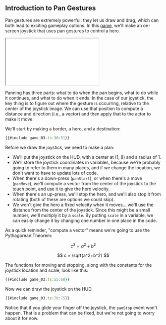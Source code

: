 ## Introduction to Pan Gestures

Pan gestures are extremely powerful: they let us draw and drag, which can both
lead to exciting gameplay options.  In this [game](game_03.ts), we'll make an
on-screen joystick that uses pan gestures to control a hero.

<iframe src="./game_03.iframe.html"></iframe>

Panning has three parts: what to do when the pan begins, what to do while it
continues, and what to do when it ends.  In the case of our joystick, the key
thing is to figure out where the gesture is occurring, relative to the center of
the joystick image.  We can use that position to compute a distance and
direction (i.e., a vector) and then apply that to the actor to make it move.

We'll start by making a border, a hero, and a destination:

```typescript
{{#include game_03.ts:36:51}}
```

Before we draw the joystick, we need to make a plan:

- We'll put the joystick on the HUD, with a center at (1, 8) and a radius of 1.
- We'll store the joystick coordinates in variables, because we're probably
  going to refer to them in many places, and if we change the location, we don't
  want to have to update lots of code.
- When there's a down-press (`panStart`), or when there's a move (`panMove`),
  we'll compute a vector from the center of the joystick to the touch point, and
  use it to give the hero velocity.
- When there's an up-press, we'll stop the hero, and we'll also stop it from
  rotating (both of these are options we could skip).
- We won't give the hero a fixed velocity when it moves... we'll use the
  distance from the center of the joystick.  Since this might be a small number,
  we'll multiply it by a `scale`.  By putting `scale` in a variable, we can
  easily change it by changing one number in one place in the code.

As a quick reminder, "compute a vector" means we're going to use the Pythagorean Theorem:

$$
c^2 = a^2 + b^2
$$

$$
c = \sqrt{a^2+b^2}
$$

The functions for moving and stopping, along with the constants for the joystick
location and scale, look like this:

```typescript
{{#include game_03.ts:55:68}}
```

Now we can draw the joystick on the HUD.

```typescript
{{#include game_03.ts:70:75}}
```

Notice that if you glide your finger off the joystick, the `panStop` event won't
happen.  That is a problem that can be fixed, but we're not going to worry about
it for now.
